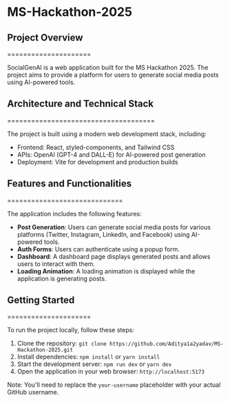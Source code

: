 # MS-Hackathon-2025

## Project Overview
=====================

SocialGenAI is a web application built for the MS Hackathon 2025. The project aims to provide a platform for users to generate social media posts using AI-powered tools.

## Architecture and Technical Stack
=====================================

The project is built using a modern web development stack, including:

* Frontend: React, styled-components, and Tailwind CSS
* APIs: OpenAI (GPT-4 and DALL-E) for AI-powered post generation
* Deployment: Vite for development and production builds

## Features and Functionalities
=============================

The application includes the following features:

* **Post Generation**: Users can generate social media posts for various platforms (Twitter, Instagram, LinkedIn, and Facebook) using AI-powered tools.
* **Auth Forms**: Users can authenticate using a popup form.
* **Dashboard**: A dashboard page displays generated posts and allows users to interact with them.
* **Loading Animation**: A loading animation is displayed while the application is generating posts.

## Getting Started
=====================

To run the project locally, follow these steps:

1. Clone the repository: `git clone https://github.com/Aditya1a2yadav/MS-Hackathon-2025.git`
2. Install dependencies: `npm install` or `yarn install`
3. Start the development server: `npm run dev` or `yarn dev`
4. Open the application in your web browser: `http://localhost:5173`

Note: You'll need to replace the `your-username` placeholder with your actual GitHub username.
